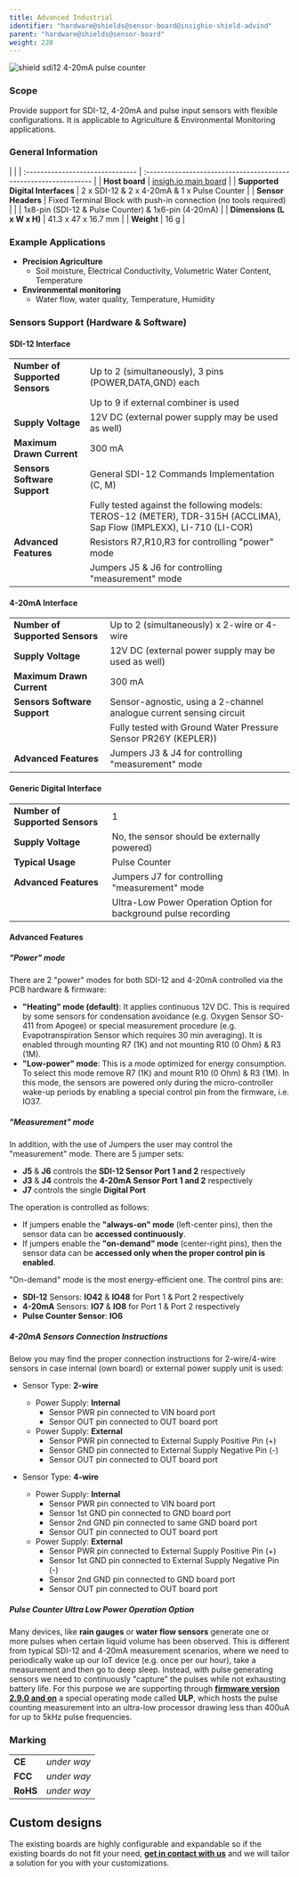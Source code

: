 ```yaml
---
title: Advanced Industrial
identifier: "hardware@shields@sensor-board@insighio-shield-advind"
parent: "hardware@shields@sensor-board"
weight: 220
---
```


![shield sdi12 4-20mA pulse counter](/images/deviceimages/insighio-shield-advind.png?width=20pc)

### Scope

Provide support for SDI-12, 4-20mA and pulse input sensors with flexible configurations. It is applicable to Agriculture & Environmental Monitoring applications.

### General Information

|                                  |
| :------------------------------- | :--------------------------------------------------------------- |
| **Host board**                   | [insigh.io main board](../../../board/latest)                    |
| **Supported Digital Interfaces** | 2 x SDI-12 & 2 x 4-20mA & 1 x Pulse Counter                      |
| **Sensor Headers**               | Fixed Terminal Block with push-in connection (no tools required) |
|                                  | 1x8-pin (SDI-12 & Pulse Counter) & 1x6-pin (4-20mA)              |
| **Dimensions (L x W x H)**       | 41.3 x 47 x 16.7 mm                                              |
| **Weight**                       | 16 g                                                             |

### Example Applications

- **Precision Agriculture**
  - Soil moisture, Electrical Conductivity, Volumetric Water Content, Temperature
- **Environmental monitoring**
  - Water flow, water quality, Temperature, Humidity

### Sensors Support (Hardware & Software)

#### SDI-12 Interface

|                                 |                                                                                                                      |
| :------------------------------ | :------------------------------------------------------------------------------------------------------------------- |
| **Number of Supported Sensors** | Up to 2 (simultaneously), 3 pins (POWER,DATA,GND) each                                                               |
|                                 | Up to 9 if external combiner is used                                                                                 |
| **Supply Voltage**              | 12V DC (external power supply may be used as well)                                                                   |
| **Maximum Drawn Current**       | 300 mA                                                                                                               |
| **Sensors Software Support**    | General SDI-12 Commands Implementation (C, M)                                                                        |
|                                 | Fully tested against the following models: TEROS-12 (METER), TDR-315H (ACCLIMA), Sap Flow (IMPLEXX), LI-710 (LI-COR) |
| **Advanced Features**           | Resistors R7,R10,R3 for controlling "power" mode                                                                     |
|                                 | Jumpers J5 & J6 for controlling "measurement" mode                                                                   |

#### 4-20mA Interface

|                                 |                                                                     |
| :------------------------------ | :------------------------------------------------------------------ |
| **Number of Supported Sensors** | Up to 2 (simultaneously) x 2-wire or 4-wire                         |
| **Supply Voltage**              | 12V DC (external power supply may be used as well)                  |
| **Maximum Drawn Current**       | 300 mA                                                              |
| **Sensors Software Support**    | Sensor-agnostic, using a 2-channel analogue current sensing circuit |
|                                 | Fully tested with Ground Water Pressure Sensor PR26Y (KEPLER))      |
| **Advanced Features**           | Jumpers J3 & J4 for controlling "measurement" mode                  |

#### Generic Digital Interface

|                                 |                                                                 |
| :------------------------------ | :-------------------------------------------------------------- |
| **Number of Supported Sensors** | 1                                                               |
| **Supply Voltage**              | No, the sensor should be externally powered)                    |
| **Typical Usage**               | Pulse Counter                                                   |
| **Advanced Features**           | Jumpers J7 for controlling "measurement" mode                   |
|                                 | Ultra-Low Power Operation Option for background pulse recording |

#### Advanced Features

##### "Power" mode

There are 2 "power" modes for both SDI-12 and 4-20mA controlled via the PCB hardware & firmware:

- **"Heating" mode (default)**: It applies continuous 12V DC. This is required by some sensors for condensation avoidance (e.g. Oxygen Sensor SO-411 from Apogee) or special measurement procedure (e.g. Evapotranspiration Sensor which requires 30 min averaging). It is enabled through mounting R7 (1K) and not mounting R10 (0 Ohm) & R3 (1M).
- **"Low-power" mode**: This is a mode optimized for energy consumption. To select this mode remove R7 (1K) and mount R10 (0 Ohm) & R3 (1M). In this mode, the sensors are powered only during the micro-controller wake-up periods by enabling a special control pin from the firmware, i.e. IO37.

<add some photos>

##### "Measurement" mode

In addition, with the use of Jumpers the user may control the "measurement" mode.
There are 5 jumper sets:

- **J5** & **J6** controls the **SDI-12 Sensor Port 1 and 2** respectively
- **J3** & **J4** controls the **4-20mA Sensor Port 1 and 2** respectively
- **J7** controls the single **Digital Port**

The operation is controlled as follows:

- If jumpers enable the **"always-on" mode** (left-center pins), then the sensor data can be **accessed continuously**.
- If jumpers enable the **"on-demand" mode** (center-right pins), then the sensor data can be **accessed only when the proper control pin is enabled**.

"On-demand" mode is the most energy-efficient one. The control pins are:

- **SDI-12** Sensors: **IO42** & **IO48** for Port 1 & Port 2 respectively
- **4-20mA** Sensors: **IO7** & **IO8** for Port 1 & Port 2 respectively
- **Pulse Counter Sensor**: **IO6**

<add some photos>

##### 4-20mA Sensors Connection Instructions

Below you may find the proper connection instructions for 2-wire/4-wire sensors in case internal (own board) or external power supply unit is used:

- Sensor Type: **2-wire**

  - Power Supply: **Internal**
    - Sensor PWR pin connected to VIN board port
    - Sensor OUT pin connected to OUT board port
  - Power Supply: **External**
    - Sensor PWR pin connected to External Supply Positive Pin (+)
    - Sensor GND pin connected to External Supply Negative Pin (-)
    - Sensor OUT pin connected to OUT board port

- Sensor Type: **4-wire**
  - Power Supply: **Internal**
    - Sensor PWR pin connected to VIN board port
    - Sensor 1st GND pin connected to GND board port
    - Sensor 2nd GND pin connected to same GND board port
    - Sensor OUT pin connected to OUT board port
  - Power Supply: **External**
    - Sensor PWR pin connected to External Supply Positive Pin (+)
    - Sensor 1st GND pin connected to External Supply Negative Pin (-)
    - Sensor 2nd GND pin connected to GND board port
    - Sensor OUT pin connected to OUT board port

##### Pulse Counter Ultra Low Power Operation Option

Many devices, like **rain gauges** or **water flow sensors** generate one or more pulses when certain liquid volume has been observed.
This is different from typical SDI-12 and 4-20mA measurement scenarios, where we need to periodically wake up our IoT device (e.g. once per our hour), take a measurement and then go to deep sleep.
Instead, with pulse generating sensors we need to continuously "capture" the pulses while not exhausting battery life.
For this purpose we are supporting through **[firmware version 2.9.0 and on](https://github.com/insighio/insighioNode/releases/tag/v2.9.0)** a special operating mode called **ULP**, which hosts the pulse counting measurement into an ultra-low processor drawing less than 400uA for up to 5kHz pulse frequencies.

### Marking

|          |             |
| :------- | :---------- |
| **CE**   | _under way_ |
| **FCC**  | _under way_ |
| **RoHS** | _under way_ |

## Custom designs

The existing boards are highly configurable and expandable so if the existing boards do not fit your need, **[get in contact with us](mailto:info@insigh.io)** and we will tailor a solution for you with your customizations.
